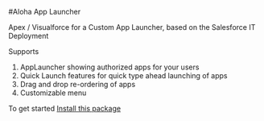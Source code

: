 #Aloha App Launcher

Apex / Visualforce for a Custom App Launcher, based on the Salesforce IT Deployment

Supports

1. AppLauncher showing authorized apps for your users
2. Quick Launch features for quick type ahead launching of apps
3. Drag and drop re-ordering of apps 
4. Customizable menu 

To get started [Install this package](https://login.salesforce.com/packaging/installPackage.apexp?p0=04tj0000001eiWB)

